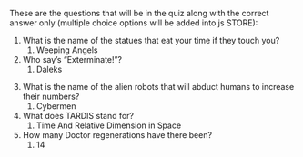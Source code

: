 These are the questions that will be in the quiz along with the correct answer only (multiple choice options will be added into js STORE):

<!-- Doctor Who Questions
1. Who was the actor who played the First Doctor?
    1. William Hartnell
2. Who was the actor who played the Second Doctor?
    1. Patrick Troughton
3. Who played the Third Doctor?
    1. Jon Pertwee
4. Who. Was the actor who played the Fourth Doctor?
    1. TOm Baker
5. Who was the actor who played the Fifth Doctor?
    1. Peter Davison
6. Sixth Doctor?
    1. Colin Baker
7. Seventh Doctor?
    1. Sylvester McCoy
8. Eighth Doctor?
    1. Paul McGann
9. Ninth Doctor? 
    1. Christopher Eccleston
10. Tenth Doctor?
    1. David Tennant
11. Eleventh Doctor?
    1. Matt Smith
12. Twelfth Doctor?
    1. Peter Capaldi
13. Thirteenth Doctor?
    1. Jodie Wittacker
14.  Who Played the War Doctor in the 50th Anniversary Special ‘The Day of The Doctor?
    1. John Hurt -->
1. What is the name of the statues that eat your time if they touch you?
    1. Weeping Angels
2. Who say’s “Exterminate!”?
    1. Daleks
<!-- 3. Who is the Doctors greatest foe?
    1. The Master
18. How does the ninth doctor regenerate?
    1. Inhaled the Time Vortex to save Rose.
19. How does the 10th doc regenerate?
    1. Radiation poising
20. How does the 11th doc regenerate?
    1. Old Age
21. In the newest series, who was the first companion of the doctor?
    1. Rose played by Billie Piper -->
3. What is the name of the alien robots that will abduct humans to increase their numbers?
    1. Cybermen
4. What does TARDIS stand for?
    1. Time And Relative Dimension in Space
5. How many Doctor regenerations have there been?
    1. 14